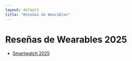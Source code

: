 ```yaml
---
layout: default
title: "Reseñas de Wearables"
---
```


# Reseñas de Wearables 2025

- [Smartwatch 2025](smartwatch-2025)
